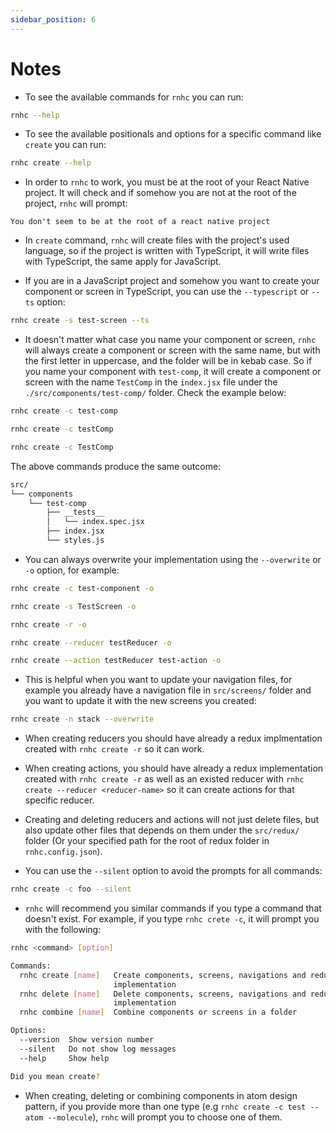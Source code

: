 ```yaml
---
sidebar_position: 6
---
```


# Notes

- To see the available commands for `rnhc` you can run:

```sh
rnhc --help
```

- To see the available positionals and options for a specific command like `create` you can run:

```sh
rnhc create --help
```

- In order to `rnhc` to work, you must be at the root of your React Native project. It will check and if somehow you are not at the root of the project, `rnhc` will prompt:

```
You don't seem to be at the root of a react native project
```

- In `create` command, `rnhc` will create files with the project's used language, so if the project is written with TypeScript, it will write files with TypeScript, the same apply for JavaScript.

- If you are in a JavaScript project and somehow you want to create your component or screen in TypeScript, you can use the `--typescript` or `--ts` option:

```sh
rnhc create -s test-screen --ts
```

- It doesn't matter what case you name your component or screen, `rnhc` will always create a component or screen with the same name, but with the first letter in uppercase, and the folder will be in kebab case. So if you name your component with `test-comp`, it will create a component or screen with the name `TestComp` in the `index.jsx` file under the `./src/components/test-comp/` folder. Check the example below:

```sh
rnhc create -c test-comp
```

```sh
rnhc create -c testComp
```

```sh
rnhc create -c TestComp
```

The above commands produce the same outcome:

```sh
src/
└── components
    └── test-comp
        ├── __tests__
        │   └── index.spec.jsx
        ├── index.jsx
        └── styles.js

```

- You can always overwrite your implementation using the `--overwrite` or `-o` option, for example:

```sh
rnhc create -c test-component -o
```

```sh
rnhc create -s TestScreen -o
```

```sh
rnhc create -r -o
```

```sh
rnhc create --reducer testReducer -o
```

```sh
rnhc create --action testReducer test-action -o
```

- This is helpful when you want to update your navigation files, for example you already have a navigation file in `src/screens/` folder and you want to update it with the new screens you created:

```sh
rnhc create -n stack --overwrite
```

- When creating reducers you should have already a redux implmentation created with `rnhc create -r` so it can work.

- When creating actions, you should have already a redux implementation created with `rnhc create -r` as well as an existed reducer with `rnhc create --reducer <reducer-name>` so it can create actions for that specific reducer.

- Creating and deleting reducers and actions will not just delete files, but also update other files that depends on them under the `src/redux/` folder (Or your specified path for the root of redux folder in `rnhc.config.json`).

- You can use the `--silent` option to avoid the prompts for all commands:

```sh
rnhc create -c foo --silent
```

- `rnhc` will recommend you similar commands if you type a command that doesn't exist. For example, if you type `rnhc crete -c`, it will prompt you with the following:

```sh
rnhc <command> [option]

Commands:
  rnhc create [name]   Create components, screens, navigations and redux
                       implementation
  rnhc delete [name]   Delete components, screens, navigations and redux
                       implementation
  rnhc combine [name]  Combine components or screens in a folder

Options:
  --version  Show version number                                       [boolean]
  --silent   Do not show log messages                                  [boolean]
  --help     Show help                                                 [boolean]

Did you mean create?
```

- When creating, deleting or combining components in atom design pattern, if you provide more than one type (e.g `rnhc create -c test --atom --molecule`), `rnhc` will prompt you to choose one of them.
